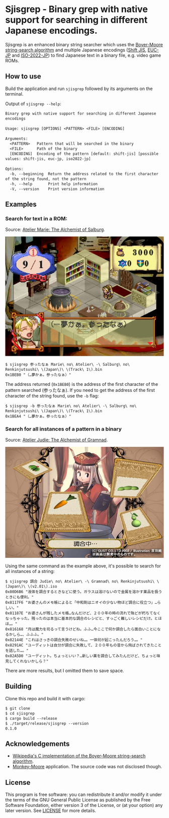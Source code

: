 # Sjisgrep - Binary grep with native support for searching in different Japanese encodings.

Sjisgrep is an enhanced binary string searcher which uses the [Boyer-Moore string-search algorithm](https://en.wikipedia.org/wiki/Boyer%E2%80%93Moore_string-search_algorithm) and multiple Japanese encodings ([Shift JIS](https://en.wikipedia.org/wiki/Shift_JIS), [EUC-JP](https://en.wikipedia.org/wiki/Extended_Unix_Code#EUC-JP) and [ISO-2022-JP](https://en.wikipedia.org/wiki/ISO/IEC_2022)) to find Japanese text in a binary file, e.g. video game ROMs.

## How to use

Build the application and run `sjisgrep` followed by its arguments on the terminal.

Output of `sjisgrep --help`:

```
Binary grep with native support for searching in different Japanese encodings

Usage: sjisgrep [OPTIONS] <PATTERN> <FILE> [ENCODING]

Arguments:
  <PATTERN>   Pattern that will be searched in the binary
  <FILE>      Path of the binary
  [ENCODING]  Encoding of the pattern [default: shift-jis] [possible values: shift-jis, euc-jp, iso2022-jp]

Options:
  -b, --beginning  Return the address related to the first character of the string found, not the pattern
  -h, --help       Print help information
  -V, --version    Print version information
```

## Examples

### Search for text in a ROM:

Source: [Atelier Marie: The Alchemist of Salburg](https://en.wikipedia.org/wiki/Atelier_Marie:_The_Alchemist_of_Salburg).

![Marie no Atelier](static/marie_no_atelier.jpg)

```
$ sjisgrep 参ったなぁ Marie\ no\ Atelier\ -\ Salburg\ no\ Renkinjutsushi\ \(Japan\)\ \(Track\ 1\).bin
0x1BEB0 "（…夢かぁ。参ったなぁ）"
```

The address returned (`0x1BEB0`) is the address of the first character of the pattern searched (参ったなぁ). If you need to get the address of the first character of the string found, use the `-b` flag:

```
$ sjisgrep -b 参ったなぁ Marie\ no\ Atelier\ -\ Salburg\ no\ Renkinjutsushi\ \(Japan\)\ \(Track\ 1\).bin
0x1BEA4 "（…夢かぁ。参ったなぁ）"
```

### Search for all instances of a pattern in a binary

Source: [Atelier Judie: The Alchemist of Gramnad](https://atelier.fandom.com/wiki/Atelier_Judie:_The_Alchemist_of_Gramnad).

![Judie no Atelier](static/judie_no_atelier.jpg)

Using the same command as the example above, it's possible to search for all instances of a string:

```
$ sjisgrep 調合 Judie\ no\ Atelier\ -\ Gramnad\ no\ Renkinjutsushi\ \(Japan\)\ \(v2.01\).iso
0x80D6B6 "液体を調合するときなどに使う。ガラスは溶けないので金属を溶かす薬品を扱うときにも便利。"
0x8117F6 "お婆さんのメモ帳によると「中和剤はニオイの少ない物ほど調合に役立つ」…らしい。"
0x81187E "お婆さんが残したメモ帳…なんだけど、２００年の時の流れで殆どが朽ちてなくなっちゃった。残ったのは本当に基本的な調合のレシピと、すっごく難しいレシピだけ。とほほ…。"
0x816168 "月は魔力を司るって言うけどね。ふふ…今ここで何か調合したら面白いことになるかしら…、ふふふ。"
0x82144E "これはさっきの調合失敗のせいね…。一体何が起こったんだろう…。"
0x8291AC "ユーディットは自分が調合に失敗して、２００年もの昔から飛ばされてきたことを話した…。"
0x82A5D0 "ユーディット。ちょっといい？…新しい薬を調合してみたんだけど、ちょっと味見してくれないかしら？"
```

There are more results, but I omitted them to save space.

## Building

Clone this repo and build it with cargo:

```
$ git clone 
$ cd sjisgrep
$ cargo build --release
$ ./target/release/sjisgrep --version
0.1.0
```

## Acknowledgements

- [Wikipedia's C implementation of the Boyer-Moore string-search algorithm](https://en.wikipedia.org/wiki/Boyer%E2%80%93Moore_string-search_algorithm#C_implementation).
- [Monkey-Moore](https://www.romhacking.net/utilities/513/) application. The source code was not disclosed though.

## License

This program is free software: you can redistribute it and/or modify it under the terms of the GNU General Public License as published by the Free Software Foundation, either version 3 of the License, or (at your option) any later version. See [LICENSE](LICENSE) for more details.

